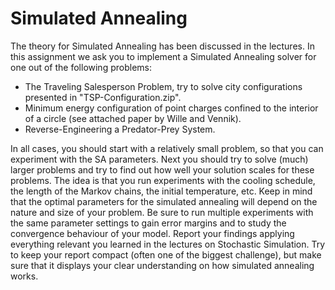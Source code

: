 # Simulated Annealing
 
The theory for Simulated Annealing has been discussed in the lectures. In this assignment we ask you to implement a Simulated Annealing solver for one out of the following problems:

- The Traveling Salesperson Problem, try to solve city configurations presented in "TSP-Configuration.zip".
- Minimum energy configuration of point charges confined to the interior of a circle (see attached paper by Wille and Vennik).
- Reverse-Engineering a Predator-Prey System.

 
In all cases, you should start with a relatively small problem, so that you can experiment with the SA parameters. Next you should try to solve (much) larger problems and try to find out how well your solution scales for these problems. The idea is that you run experiments with the cooling schedule, the length of the Markov chains, the initial temperature, etc. Keep in mind that the optimal parameters for the simulated annealing will depend on the nature and size of your problem. Be sure to run multiple experiments with the same parameter settings to gain error margins and to study the convergence behaviour of your model. Report your findings applying everything relevant you learned in the lectures on Stochastic Simulation. Try to keep your report compact (often one of the biggest challenge), but make sure that it displays your clear understanding on how simulated annealing works.
